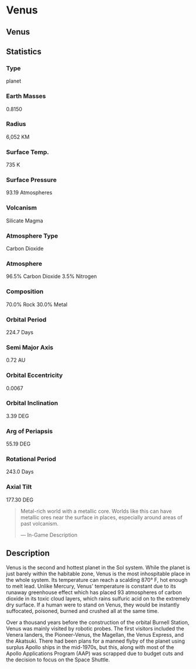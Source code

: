 # Venus
## Venus

		

## Statistics

### Type

planet

### Earth Masses

0.8150

### Radius

6,052 KM

### Surface Temp.

735 K

### Surface Pressure

93.19 Atmospheres

### Volcanism

Silicate Magma

### Atmosphere Type

Carbon Dioxide

### Atmosphere

96.5% Carbon Dioxide
3.5% Nitrogen

### Composition

70.0% Rock
30.0% Metal

### Orbital Period

224.7 Days

### Semi Major Axis

0.72 AU

### Orbital Eccentricity

0.0067

### Orbital Inclination

3.39 DEG

### Arg of Periapsis

55.19 DEG

### Rotational Period

243.0 Days

### Axial Tilt

177.30 DEG

> 
> 
> Metal-rich world with a metallic core. Worlds like this can have metallic ores near the surface in places, especially around areas of past volcanism.
> 
> 
> — In-Game Description
> 

## Description

Venus is the second and hottest planet in the Sol system. While the planet is just barely within the habitable zone, Venus is the most inhospitable place in the whole system. Its temperature can reach a scalding 870° F, hot enough to melt lead. Unlike Mercury, Venus' temperature is constant due to its runaway greenhouse effect which has placed 93 atmospheres of carbon dioxide in its toxic cloud layers, which rains sulfuric acid on to the extremely dry surface. If a human were to stand on Venus, they would be instantly suffocated, poisoned, burned and crushed all at the same time.

Over a thousand years before the construction of the orbital Burnell Station, Venus was mainly visited by robotic probes. The first visitors included the Venera landers, the Pioneer-Venus, the Magellan, the Venus Express, and the Akatsuki. There had been plans for a manned flyby of the planet using surplus Apollo ships in the mid-1970s, but this, along with most of the Apollo Applications Program (AAP) was scrapped due to budget cuts and the decision to focus on the Space Shuttle.